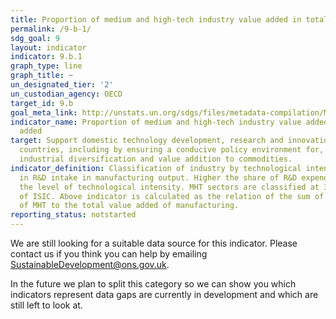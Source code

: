 ```yaml
---
title: Proportion of medium and high-tech industry value added in total value added
permalink: /9-b-1/
sdg_goal: 9
layout: indicator
indicator: 9.b.1
graph_type: line
graph_title: ~
un_designated_tier: '2'
un_custodian_agency: OECD
target_id: 9.b
goal_meta_link: http://unstats.un.org/sdgs/files/metadata-compilation/Metadata-Goal-9.pdf
indicator_name: Proportion of medium and high-tech industry value added in total value
  added
target: Support domestic technology development, research and innovation in developing
  countries, including by ensuring a conducive policy environment for, inter alia,
  industrial diversification and value addition to commodities.
indicator_definition: Classification of industry by technological intensity is based
  in R&D intake in manufacturing output. Higher the share of R&D expenditure higher
  the level of technological intensity. MHT sectors are classified at 3-digit level
  of ISIC. Above indicator is calculated as the relation of the sum of the value added
  of MHT to the total value added of manufacturing.
reporting_status: notstarted
---
```


We are still looking for a suitable data source for this indicator. Please contact us if you think you can help by emailing <a href="mailto:SustainableDevelopment@ons.gov.uk">SustainableDevelopment@ons.gov.uk</a>.

In the future we plan to split this category so we can show you which indicators represent data gaps are currently in development and which are still left to look at.
